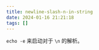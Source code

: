 ```yaml
---
title: newline-slash-n-in-string
date: 2024-01-16 21:21:18
tags: []
---
```

`echo -e` 来启动对于 `\n` 的解析。

